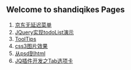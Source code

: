 ## Welcome to shandiqikes Pages

<ol>
	<li><a href="https://dxc1995.github.io/shandiqikes.github.io/No-delay-menu/index.html" target="_blank">京东无延迟菜单</a></li>
	<li><a href="https://dxc1995.github.io/shandiqikes.github.io/TodoList/index.html" target="_blank">JQuery实现todoList演示</a></li>
	<li><a href="https://dxc1995.github.io/shandiqikes.github.io/ToolTips/index.html" target="_blank">
	ToolTips</a></li>
	<li><a href="https://dxc1995.github.io/shandiqikes.github.io/animation/index.html" target="_blank">
	css3图片效果</a></li>
	<li><a href="https://dxc1995.github.io/shandiqikes.github.io/library/index.html" target="_blank">
	从psd到html</a></li>
	<li><a href="https://dxc1995.github.io/shandiqikes.github.io/tabs/tabs.html" target="_blank">
	JQ插件开发之Tab选项卡</a></li>
</ol>
